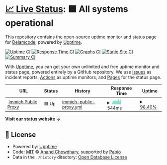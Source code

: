 # [📈 Live Status](https://Delamcode.github.io/UpptimeBot): <!--live status--> **🟩 All systems operational**

This repository contains the open-source uptime monitor and status page for [Delamcode](https://Delamcode.github.io/UpptimeBot), powered by [Upptime](https://github.com/upptime/upptime).

[![Uptime CI](https://github.com/Delamcode/UpptimeBot/workflows/Uptime%20CI/badge.svg)](https://github.com/Delamcode/UpptimeBot/actions?query=workflow%3A%22Uptime+CI%22)
[![Response Time CI](https://github.com/Delamcode/UpptimeBot/workflows/Response%20Time%20CI/badge.svg)](https://github.com/Delamcode/UpptimeBot/actions?query=workflow%3A%22Response+Time+CI%22)
[![Graphs CI](https://github.com/Delamcode/UpptimeBot/workflows/Graphs%20CI/badge.svg)](https://github.com/Delamcode/UpptimeBot/actions?query=workflow%3A%22Graphs+CI%22)
[![Static Site CI](https://github.com/Delamcode/UpptimeBot/workflows/Static%20Site%20CI/badge.svg)](https://github.com/Delamcode/UpptimeBot/actions?query=workflow%3A%22Static+Site+CI%22)
[![Summary CI](https://github.com/Delamcode/UpptimeBot/workflows/Summary%20CI/badge.svg)](https://github.com/Delamcode/UpptimeBot/actions?query=workflow%3A%22Summary+CI%22)

With [Upptime](https://upptime.js.org), you can get your own unlimited and free uptime monitor and status page, powered entirely by a GitHub repository. We use [Issues](https://github.com/Delamcode/UpptimeBot/issues) as incident reports, [Actions](https://github.com/Delamcode/UpptimeBot/actions) as uptime monitors, and [Pages](https://Delamcode.github.io/UpptimeBot) for the status page.

<!--start: status pages-->
<!-- This summary is generated by Upptime (https://github.com/upptime/upptime) -->
<!-- Do not edit this manually, your changes will be overwritten -->
<!-- prettier-ignore -->
| URL | Status | History | Response Time | Uptime |
| --- | ------ | ------- | ------------- | ------ |
| <img alt="" src="https://icons.duckduckgo.com/ip3/public.end-eagle.ts.net.ico" height="13"> [Immich Public Proxy](https://public.end-eagle.ts.net) | 🟩 Up | [immich-public-proxy.yml](https://github.com/Delamcode/UpptimeBot/commits/HEAD/history/immich-public-proxy.yml) | <details><summary><img alt="Response time graph" src="./graphs/immich-public-proxy/response-time-week.png" height="20"> 544ms</summary><br><a href="https://Delamcode.github.io/UpptimeBot/history/immich-public-proxy"><img alt="Response time 546" src="https://img.shields.io/endpoint?url=https%3A%2F%2Fraw.githubusercontent.com%2FDelamcode%2FUpptimeBot%2FHEAD%2Fapi%2Fimmich-public-proxy%2Fresponse-time.json"></a><br><a href="https://Delamcode.github.io/UpptimeBot/history/immich-public-proxy"><img alt="24-hour response time 606" src="https://img.shields.io/endpoint?url=https%3A%2F%2Fraw.githubusercontent.com%2FDelamcode%2FUpptimeBot%2FHEAD%2Fapi%2Fimmich-public-proxy%2Fresponse-time-day.json"></a><br><a href="https://Delamcode.github.io/UpptimeBot/history/immich-public-proxy"><img alt="7-day response time 544" src="https://img.shields.io/endpoint?url=https%3A%2F%2Fraw.githubusercontent.com%2FDelamcode%2FUpptimeBot%2FHEAD%2Fapi%2Fimmich-public-proxy%2Fresponse-time-week.json"></a><br><a href="https://Delamcode.github.io/UpptimeBot/history/immich-public-proxy"><img alt="30-day response time 549" src="https://img.shields.io/endpoint?url=https%3A%2F%2Fraw.githubusercontent.com%2FDelamcode%2FUpptimeBot%2FHEAD%2Fapi%2Fimmich-public-proxy%2Fresponse-time-month.json"></a><br><a href="https://Delamcode.github.io/UpptimeBot/history/immich-public-proxy"><img alt="1-year response time 546" src="https://img.shields.io/endpoint?url=https%3A%2F%2Fraw.githubusercontent.com%2FDelamcode%2FUpptimeBot%2FHEAD%2Fapi%2Fimmich-public-proxy%2Fresponse-time-year.json"></a></details> | <details><summary><a href="https://Delamcode.github.io/UpptimeBot/history/immich-public-proxy">98.40%</a></summary><a href="https://Delamcode.github.io/UpptimeBot/history/immich-public-proxy"><img alt="All-time uptime 98.75%" src="https://img.shields.io/endpoint?url=https%3A%2F%2Fraw.githubusercontent.com%2FDelamcode%2FUpptimeBot%2FHEAD%2Fapi%2Fimmich-public-proxy%2Fuptime.json"></a><br><a href="https://Delamcode.github.io/UpptimeBot/history/immich-public-proxy"><img alt="24-hour uptime 88.79%" src="https://img.shields.io/endpoint?url=https%3A%2F%2Fraw.githubusercontent.com%2FDelamcode%2FUpptimeBot%2FHEAD%2Fapi%2Fimmich-public-proxy%2Fuptime-day.json"></a><br><a href="https://Delamcode.github.io/UpptimeBot/history/immich-public-proxy"><img alt="7-day uptime 98.40%" src="https://img.shields.io/endpoint?url=https%3A%2F%2Fraw.githubusercontent.com%2FDelamcode%2FUpptimeBot%2FHEAD%2Fapi%2Fimmich-public-proxy%2Fuptime-week.json"></a><br><a href="https://Delamcode.github.io/UpptimeBot/history/immich-public-proxy"><img alt="30-day uptime 99.58%" src="https://img.shields.io/endpoint?url=https%3A%2F%2Fraw.githubusercontent.com%2FDelamcode%2FUpptimeBot%2FHEAD%2Fapi%2Fimmich-public-proxy%2Fuptime-month.json"></a><br><a href="https://Delamcode.github.io/UpptimeBot/history/immich-public-proxy"><img alt="1-year uptime 98.75%" src="https://img.shields.io/endpoint?url=https%3A%2F%2Fraw.githubusercontent.com%2FDelamcode%2FUpptimeBot%2FHEAD%2Fapi%2Fimmich-public-proxy%2Fuptime-year.json"></a></details>

<!--end: status pages-->

[**Visit our status website →**](https://Delamcode.github.io/UpptimeBot)

## 📄 License

- Powered by: [Upptime](https://github.com/upptime/upptime)
- Code: [MIT](./LICENSE) © [Anand Chowdhary](https://anandchowdhary.com), supported by [Pabio](https://pabio.com)
- Data in the `./history` directory: [Open Database License](https://opendatacommons.org/licenses/odbl/1-0/)
